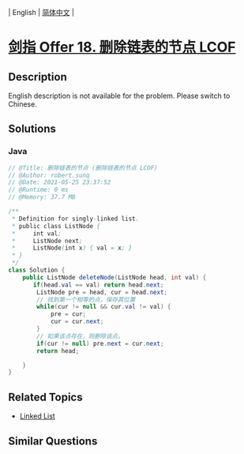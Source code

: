 
| English | [简体中文](README.md) |

# [剑指 Offer 18. 删除链表的节点 LCOF](https://leetcode.cn//problems/shan-chu-lian-biao-de-jie-dian-lcof/)

## Description

English description is not available for the problem. Please switch to Chinese.

## Solutions


### Java

```Java
// @Title: 删除链表的节点 (删除链表的节点 LCOF)
// @Author: robert.sunq
// @Date: 2021-05-25 23:37:52
// @Runtime: 0 ms
// @Memory: 37.7 MB

/**
 * Definition for singly-linked list.
 * public class ListNode {
 *     int val;
 *     ListNode next;
 *     ListNode(int x) { val = x; }
 * }
 */
class Solution {
    public ListNode deleteNode(ListNode head, int val) {
       if(head.val == val) return head.next;
        ListNode pre = head, cur = head.next;
        // 找到第一个相等的点，保存其位置
        while(cur != null && cur.val != val) {
            pre = cur;
            cur = cur.next;
        }
        // 如果该点存在，则删除该点。
        if(cur != null) pre.next = cur.next;
        return head;

    }
}
```



## Related Topics

- [Linked List](https://leetcode.cn//tag/linked-list)

## Similar Questions


